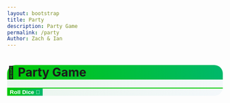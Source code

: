 ```yaml
---
layout: bootstrap
title: Party
description: Party Game
permalink: /party
Author: Zach & Ian
---
```


<div class="container my-5">
  <div class="row justify-content-center">
    <div class="col-md-10 col-lg-8">
      <div class="card shadow border-success robinhood-card">
        <div class="card-header bg-success text-white text-center">
          <h1 class="display-5 mb-0">🎉 Party Game</h1>
        </div>
        <div class="card-body bg-light">
          <canvas id="gameCanvas" width="600" height="600" class="border border-success rounded mb-4 w-100"></canvas>
          <div id="status" class="alert alert-success text-center mb-3"></div>
          <button id="rollButton" class="btn btn-success btn-lg w-100">Roll Dice 🎲</button>
        </div>
      </div>
    </div>
  </div>
</div>

<style>
/* Robinhood-inspired styling */
.robinhood-card {
  border-radius: 1.25rem;
  border-width: 2px !important;
  background: linear-gradient(135deg, #e9f5ec 0%, #f4f8fb 100%);
}
.card-header.bg-success {
  background: linear-gradient(90deg, #00c805 0%, #00b86b 100%) !important;
  border-top-left-radius: 1.25rem !important;
  border-top-right-radius: 1.25rem !important;
}
#gameCanvas {
  background: #f4f8fb;
  box-shadow: 0 2px 8px rgba(0,0,0,0.04);
}
.alert-success {
  background: #e9f5ec;
  color: #00b86b;
  border: 1px solid #00c805;
}
.btn-success {
  background: linear-gradient(90deg, #00c805 0%, #00b86b 100%);
  border: none;
  color: #fff;
  font-weight: 600;
  transition: background 0.2s;
}
.btn-success:hover, .btn-success:focus {
  background: linear-gradient(90deg, #00b86b 0%, #00c805 100%);
  color: #fff;
}
</style>

<script>
// --- Board Pathing: Standard Snaking 10x10 Grid ---
const canvas = document.getElementById("gameCanvas");
const ctx = canvas.getContext("2d");
const statusDiv = document.getElementById("status");
const rollButton = document.getElementById("rollButton");

// Generate a snaking board path in a 10x10 grid (left-right, right-left)
function generateBoardPath() {
  const path = [];
  const rows = 10, cols = 10;
  const cellSize = 50;
  const offsetX = 25, offsetY = 25;
  for (let row = rows - 1; row >= 0; row--) {
    if ((rows - 1 - row) % 2 === 0) {
      // Left to right
      for (let col = 0; col < cols; col++) {
        path.push([offsetX + col * cellSize, offsetY + row * cellSize]);
      }
    } else {
      // Right to left
      for (let col = cols - 1; col >= 0; col--) {
        path.push([offsetX + col * cellSize, offsetY + row * cellSize]);
      }
    }
  }
  return path;
}

const boardPath = generateBoardPath();

const players = [
  { name: "You", color: "#00c805", pos: 0, coins: 10 },
  { name: "NPC 1", color: "#ff4b4b", pos: 0, coins: 10 },
  { name: "NPC 2", color: "#00b86b", pos: 0, coins: 10 },
  { name: "NPC 3", color: "#7d5fff", pos: 0, coins: 10 }
];

let currentPlayer = 0;
let round = 1;
const maxRounds = 10;

// Define "move back 2" spaces (e.g., every 7th space except start)
const moveBackSpaces = [];
for (let i = 7; i < boardPath.length; i += 10) {
  moveBackSpaces.push(i);
}

function drawBoard() {
  ctx.clearRect(0, 0, canvas.width, canvas.height);

  // Draw grid
  ctx.strokeStyle = "#d0e6d8";
  for (let i = 0; i <= 10; i++) {
    ctx.beginPath();
    ctx.moveTo(25, 25 + i * 50);
    ctx.lineTo(25 + 10 * 50, 25 + i * 50);
    ctx.stroke();
    ctx.beginPath();
    ctx.moveTo(25 + i * 50, 25);
    ctx.lineTo(25 + i * 50, 25 + 10 * 50);
    ctx.stroke();
  }

  // Draw spaces
  boardPath.forEach(([x, y], index) => {
    // Highlight move-back spaces
    if (moveBackSpaces.includes(index)) {
      ctx.fillStyle = "#ffe5e5";
      ctx.strokeStyle = "#ff4b4b";
    } else if (index % 10 === 0) {
      ctx.fillStyle = "#e9f5ec";
      ctx.strokeStyle = "#00b86b";
    } else {
      ctx.fillStyle = "#f4f8fb";
      ctx.strokeStyle = "#00b86b";
    }
    ctx.beginPath();
    ctx.arc(x, y, 16, 0, 2 * Math.PI);
    ctx.fill();
    ctx.stroke();
    ctx.fillStyle = "#00b86b";
    ctx.font = "bold 12px Arial";
    ctx.fillText(index, x - 10, y + 5);

    // Draw move-back icon
    if (moveBackSpaces.includes(index)) {
      ctx.font = "bold 16px Arial";
      ctx.fillStyle = "#ff4b4b";
      ctx.fillText("↩", x + 6, y - 8);
    }
  });

  // Draw players in the center of the space, with slight offsets to avoid overlap
  const playerOffsets = [
    {dx: 0, dy: 0},
    {dx: 16, dy: 0},
    {dx: 0, dy: 16},
    {dx: 16, dy: 16}
  ];
  players.forEach((player, idx) => {
    const [x, y] = boardPath[player.pos];
    const offset = playerOffsets[idx] || {dx: 0, dy: 0};
    ctx.save();
    ctx.shadowColor = "#00c805";
    ctx.shadowBlur = 6;
    ctx.fillStyle = player.color;
    ctx.beginPath();
    ctx.arc(x + offset.dx - 8, y + offset.dy - 8, 12, 0, 2 * Math.PI);
    ctx.fill();
    ctx.restore();

    // Draw "You" label above the player if it's the user
    if (player.name === "You") {
      ctx.font = "bold 14px Arial";
      ctx.fillStyle = "#00c805";
      ctx.textAlign = "center";
      ctx.fillText("You", x + offset.dx - 8, y + offset.dy - 22);
      ctx.textAlign = "start";
    }
  });
}

function updateStatus() {
  const player = players[currentPlayer];
  statusDiv.innerHTML = `
    <h5 class="mb-2">🎲 <span class="text-success">Round ${round}</span></h5>
    <p class="mb-0"><strong class="text-success">${player.name}'s turn</strong> - Coins: <span class="fw-bold">${player.coins}</span></p>
  `;
}

function applyTileEffect(player) {
  // Bonus on multiples of 10 (except start), penalty on multiples of 15 (except start)
  if (player.pos % 10 === 0 && player.pos !== 0) {
    player.coins += 2;
  } else if (player.pos % 15 === 0 && player.pos !== 0) {
    player.coins = Math.max(0, player.coins - 2);
  }
  // Move back 2 spaces if on a move-back space (except start)
  if (moveBackSpaces.includes(player.pos) && player.pos !== 0) {
    player.pos = Math.max(0, player.pos - 2);
    // Optional: show a message for move-back
    statusDiv.innerHTML += `<p class="mt-2 text-danger">${player.name} landed on a <b>↩ Move Back</b> space and moves back 2!</p>`;
  }
}

function rollDice() {
  const player = players[currentPlayer];
  const roll = Math.floor(Math.random() * 6) + 1;
  player.pos = Math.min(player.pos + roll, boardPath.length - 1);
  drawBoard();

  // Show roll result
  statusDiv.innerHTML += `<p class="mt-2">${player.name} rolled a <span class="badge bg-success fs-6">${roll}</span> 🎲</p>`;

  // Apply tile effects (after moving)
  applyTileEffect(player);
  drawBoard();

  // Advance turn
  currentPlayer++;
  if (currentPlayer >= players.length) {
    currentPlayer = 0;
    round++;
  }

  if (round > maxRounds) {
    endGame();
  } else {
    setTimeout(() => {
      updateStatus();
      if (players[currentPlayer].name.startsWith("NPC")) {
        setTimeout(() => rollDice(), 500);
      }
    }, 300);
  }
}

function endGame() {
  rollButton.disabled = true;
  let standings = players
    .slice()
    .sort((a, b) => b.coins - a.coins)
    .map(p => `<span class="fw-bold text-success">${p.name}</span>: <span class="badge bg-success">${p.coins} coins</span>`)
    .join("<br>");

  statusDiv.innerHTML = `<h4 class="mb-3">🏁 <span class="text-success">Game Over</span></h4><p>${standings}</p>`;
}

rollButton.addEventListener("click", () => {
  if (!players[currentPlayer].name.startsWith("NPC")) {
    rollDice();
  }
});

// Start game
drawBoard();
updateStatus();
</script>

<script>
// --- Background Music ---
const music = new Audio('{{site.baseurl}}/assets/audio/9starjump.mp3'); // Change path as needed
music.loop = true;
music.volume = 0.5;

// Play music after first user interaction (required by browsers)
function startMusicOnce() {
  music.play().catch(() => {});
  window.removeEventListener('click', startMusicOnce);
  window.removeEventListener('keydown', startMusicOnce);
}
window.addEventListener('click', startMusicOnce);
window.addEventListener('keydown', startMusicOnce);
</script>

